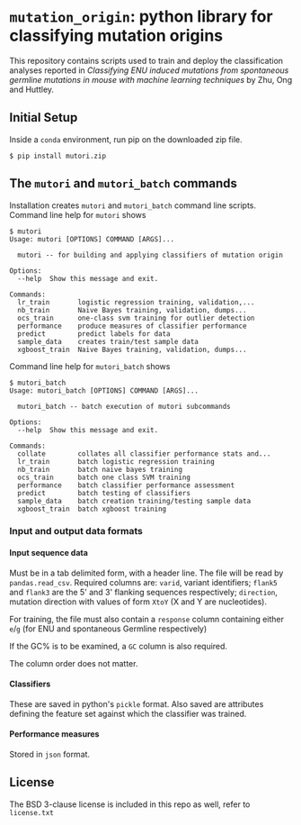 # `mutation_origin`: python library for classifying mutation origins

This repository contains scripts used to train and deploy the classification analyses reported in *Classifying ENU induced mutations from spontaneous germline mutations in mouse with machine learning techniques* by Zhu, Ong and Huttley.

## Initial Setup

Inside a `conda` environment, run pip on the downloaded zip file.

```$ pip install mutori.zip```

## The `mutori` and `mutori_batch` commands

Installation creates `mutori` and `mutori_batch` command line scripts. Command line help for `mutori` shows

```
$ mutori
Usage: mutori [OPTIONS] COMMAND [ARGS]...

  mutori -- for building and applying classifiers of mutation origin

Options:
  --help  Show this message and exit.

Commands:
  lr_train       logistic regression training, validation,...
  nb_train       Naive Bayes training, validation, dumps...
  ocs_train      one-class svm training for outlier detection
  performance    produce measures of classifier performance
  predict        predict labels for data
  sample_data    creates train/test sample data
  xgboost_train  Naive Bayes training, validation, dumps...
```

 Command line help for `mutori_batch` shows

```
$ mutori_batch 
Usage: mutori_batch [OPTIONS] COMMAND [ARGS]...

  mutori_batch -- batch execution of mutori subcommands

Options:
  --help  Show this message and exit.

Commands:
  collate        collates all classifier performance stats and...
  lr_train       batch logistic regression training
  nb_train       batch naive bayes training
  ocs_train      batch one class SVM training
  performance    batch classifier performance assessment
  predict        batch testing of classifiers
  sample_data    batch creation training/testing sample data
  xgboost_train  batch xgboost training
```

### Input and output data formats

#### Input sequence data

Must be in a tab delimited form, with a header line. The file will be read by `pandas.read_csv`. Required columns are: `varid`, variant identifiers; `flank5` and `flank3` are the 5' and 3' flanking sequences respectively; `direction`, mutation direction with values of form `XtoY` (X and Y are nucleotides).

For training, the file must also contain a `response` column containing either `e`/`g` (for ENU and spontaneous Germline respectively)

If the GC% is to be examined, a `GC` column is also required.

The column order does not matter.

#### Classifiers

These are saved in python's `pickle` format. Also saved are attributes defining the feature set against which the classifier was trained.

#### Performance measures

Stored in `json` format.

## License

The BSD 3-clause license is included in this repo as well, refer to `license.txt`

